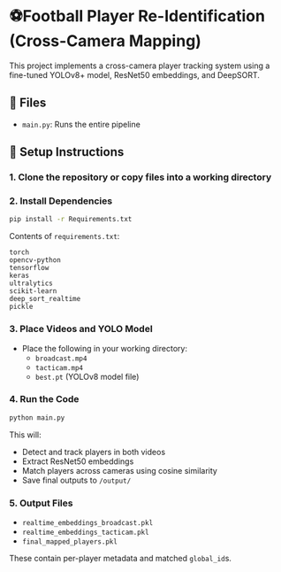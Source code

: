 # ⚽Football Player Re-Identification (Cross-Camera Mapping)

This project implements a cross-camera player tracking system using a fine-tuned YOLOv8+ model, ResNet50 embeddings, and DeepSORT.

## 📁 Files
- `main.py`: Runs the entire pipeline

## 🔧 Setup Instructions

### 1. Clone the repository or copy files into a working directory

### 2. Install Dependencies
```bash
pip install -r Requirements.txt
```

Contents of `requirements.txt`:
```
torch
opencv-python
tensorflow
keras
ultralytics
scikit-learn
deep_sort_realtime
pickle
```

### 3. Place Videos and YOLO Model
- Place the following in your working directory:
  - `broadcast.mp4`
  - `tacticam.mp4`
  - `best.pt` (YOLOv8 model file)

### 4. Run the Code
```bash
python main.py
```

This will:
- Detect and track players in both videos
- Extract ResNet50 embeddings
- Match players across cameras using cosine similarity
- Save final outputs to `/output/`

### 5. Output Files
- `realtime_embeddings_broadcast.pkl`
- `realtime_embeddings_tacticam.pkl`
- `final_mapped_players.pkl`

These contain per-player metadata and matched `global_id`s.
